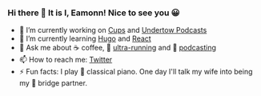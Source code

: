 ### Hi there 👋 It is I, Eamonn! Nice to see you 😀

- 🔭 I’m currently working on [Cups](https://cupsespressocafe.com/) and [Undertow Podcasts](https://eamonncottrell.com/)
- 🌱 I’m currently learning [Hugo](https://gohugo.io/) and [React](https://reactjs.org/)
- 💬 Ask me about :coffee: coffee, :running: [ultra-running](https://www.strava.com/athletes/24426538) and :microphone: [podcasting](https://eamonncottrell.com/)
- 📫 How to reach me: [Twitter](https://twitter.com/EamonnCottrell)
- ⚡ Fun facts: I play :musical_keyboard: classical piano. One day I'll talk my wife into being my :flower_playing_cards: bridge partner.
<!--
**sieis/sieis** is a ✨ _special_ ✨ repository because its `README.md` (this file) appears on your GitHub profile.

Here are some ideas to get you started:

- 

- 👯 I’m looking to collaborate on ...
- 🤔 I’m looking for help with ...

- 📫 How to reach me: ...
- 😄 Pronouns: ...
- ⚡ Fun fact: ...
-->
